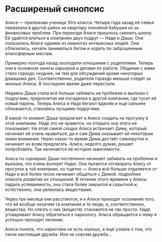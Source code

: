 # Расширеный синопсис

Алиса — прилежная ученица 10го класса. Четыре года назад её семья переехала в другой район на квартиру покойной бабушки из за финансовых проблем. При переезде Алисе пришлось сменить школу. Ей удаётся влиться в компанию двух подруг — Нади и Даши. Они показались Алисе одними из немногих интересных людей. Они сблизились, начали заниматься бегом и ходить по заброшенным атмосферным местам.

Примерно полгода назад охолодели отношения с родителями. Теперь они в основном заняты карьерой и делами по работе. Общение с ними стало гораздо скуднее, не тем для обсуждений кроме некоторых домашних дел. Соответственно, родители гораздо меньше следят за жизнью Алисы. В последнее время даже перестали.

Недавно Даша стала всё больше забивать на пробежки и вылазки с подругами, предпочитая им посиделки в другой компании, где тусит её новый парень. Теперь Алиса и Надя бегают вдвоём и ещё сильнее сближаются, становясь лучшими подругами.

В какой-то момент Даша предлагает и Алисе сходить на прогулку в этой компании. Наде это не нравится, но открыто она этого не показывает. На этой самой сходке Алиса встречает Диму, который начинает ей очень нравиться, да и сам Дима оказывает ей некоторые знаки внимания. Через какое-то время Дима достаёт самокрутки и начинает их всем предлагать. Алиса, недолго думая, решает попробовать. Так начинается её история зависимости.

Алиса по сценарию Даши постепенно начинает забивать на пробежки и вылазки, что очень волнует Надю. Она пытается отговорить Алису от прогулок в той компании, но тщетно — Алиса всё больше отдаляется от Нади и всё более тесно начинает общаться с Димой. *подробнее описать развитие их отношений*. В течении этого времени у Алисы падала успеваемость, она стала более закрытой и скрытной и, естественно, она увлеклась веществами.

Через три месяца они расстаются, и к Алисе приходит осознание того, что ей вообще незачем та компания и те люди, и, соответственно, вещества. Но слезть с них (веществ) становится не так просто. Надя уговаривает Алису обратиться к наркологу. Алиса обращается к нему и успешно проходит лечение.

Алиса поняла, что наркотики не есть хорошо, а ещё узнала о том, что такое настоящая дружба. Или не совсем дружба...
